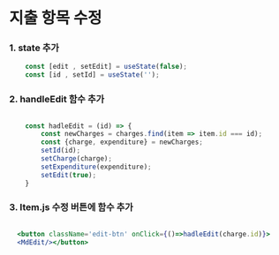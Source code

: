 # 지출 항목 수정

### 1. state 추가

```jsx
    const [edit , setEdit] = useState(false);
    const [id , setId] = useState('');
```

### 2. handleEdit 함수 추가

```jsx

    const hadleEdit = (id) => {
        const newCharges = charges.find(item => item.id === id);
        const {charge, expenditure} = newCharges;
        setId(id);
        setCharge(charge);
        setExpenditure(expenditure);
        setEdit(true);
    }

```

### 3. Item.js 수정 버튼에 함수 추가

```jsx

  <button className='edit-btn' onClick={()=>hadleEdit(charge.id)}>
  <MdEdit/></button>
```

